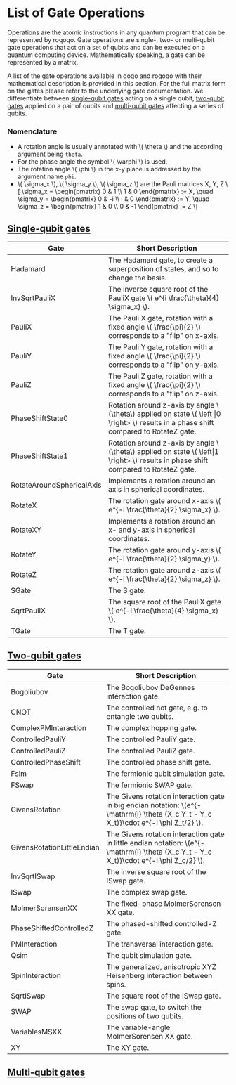 # List of Gate Operations

Operations are the atomic instructions in any quantum program that can be represented by roqoqo. Gate operations are single-, two- or multi-qubit gate operations that act on a set of qubits and can be executed on a quantum computing device. Mathematically speaking, a gate can be represented by a matrix.

A list of the gate operations available in qoqo and roqoqo with their mathematical description is provided in this section. For the full matrix form on the gates please refer to the underlying gate documentation. We differentiate between [single-qubit gates](single_qubit_gates.md) acting on a single qubit, [two-qubit gates](two_qubit_gates.md) applied on a pair of qubits and [multi-qubit gates](multi_qubit_gates.md) affecting a series of qubits.

### Nomenclature

* A rotation angle is usually annotated with \\( \theta \\) and the according argument being `theta`.
* For the phase angle the symbol \\( \varphi \\) is used.
* The rotation angle  \\( \phi \\)  in the x-y plane is addressed by the argument name `phi`.
* \\( \sigma_x \\), \\( \sigma_y \\), \\( \sigma_z \\) are the Pauli matrices X, Y, Z
\\[
    \sigma_x = \begin{pmatrix} 0 & 1 \\\\ 1 & 0 \end{pmatrix} := X, \quad \sigma_y = \begin{pmatrix} 0 & -i \\\\ i & 0 \end{pmatrix} := Y,  \quad \sigma_z = \begin{pmatrix} 1 & 0 \\\\ 0 & -1 \end{pmatrix} := Z
\\]

## [Single-qubit gates](single_qubit_gates.md)

| Gate | Short Description |
|---------|---------|
| Hadamard     | The Hadamard gate, to create a superposition of states, and so to change the basis.  |
| InvSqrtPauliX     | The inverse square root of the PauliX gate \\( e^{i \frac{\theta}{4} \sigma_x} \\).  |
| PauliX     | The Pauli X gate, rotation with a fixed angle \\( \frac{\pi}{2} \\) corresponds to a "flip" on x-axis.  |
| PauliY     | The Pauli Y gate, rotation with a fixed angle \\( \frac{\pi}{2} \\) corresponds to a "flip" on y-axis.  |
| PauliZ     | The Pauli Z gate, rotation with a fixed angle \\( \frac{\pi}{2} \\) corresponds to a "flip" on z-axis.  |
| PhaseShiftState0     | Rotation around z-axis by angle \\(\theta\\) applied on state \\( \left \|0 \right> \\) results in a phase shift compared to RotateZ gate. |
| PhaseShiftState1     | Rotation around z-axis by angle \\(\theta\\) applied on state \\( \left\|1 \right> \\) results in phase shift compared to RotateZ gate. |
| RotateAroundSphericalAxis     | Implements a rotation around an axis in spherical coordinates.  |
| RotateX     | The rotation gate around x-axis \\( e^{-i \frac{\theta}{2} \sigma_x} \\).  |
| RotateXY     | Implements a rotation around an x- and y-axis in spherical coordinates.  |
| RotateY     | The rotation gate around y-axis \\( e^{-i \frac{\theta}{2} \sigma_y} \\).  |
| RotateZ     | The rotation gate around z-axis \\( e^{-i \frac{\theta}{2} \sigma_z} \\).  |
| SGate     | The S gate.  |
| SqrtPauliX     | The square root of the PauliX gate \\( e^{-i \frac{\theta}{4} \sigma_x} \\).  |
| TGate     | The T gate.  |


## [Two-qubit gates](two_qubit_gates.md)

| Gate | Short Description |
|---------|---------|
| Bogoliubov    |  The Bogoliubov DeGennes interaction gate. |
| CNOT    |  The controlled not gate, e.g. to entangle two qubits. |
| ComplexPMInteraction    |  The complex hopping gate. |
| ControlledPauliY    |  The controlled PauliY gate. |
| ControlledPauliZ    |  The controlled PauliZ gate. |
| ControlledPhaseShift    |  The controlled phase shift gate. |
| Fsim   |  The fermionic qubit simulation gate. |
| FSwap   |  The fermionic SWAP gate. |
| GivensRotation   |  The Givens rotation interaction gate in big endian notation: \\(e^{-\mathrm{i} \theta (X_c Y_t - Y_c X_t)}\cdot e^{-i \phi Z_t/2} \\). |
| GivensRotationLittleEndian   |  The Givens rotation interaction gate in little endian notation: \\(e^{-\mathrm{i} \theta (X_c Y_t - Y_c X_t)}\cdot e^{-i \phi Z_c/2} \\). |
| InvSqrtISwap    |  The inverse square root of the ISwap gate. |
| ISwap    |  The complex swap gate. |
| MolmerSorensenXX    |  The fixed-phase MolmerSorensen XX gate. |
| PhaseShiftedControlledZ    |  The phased-shifted controlled-Z gate. |
| PMInteraction    |  The transversal interaction gate. |
| Qsim    |  The qubit simulation gate. |
| SpinInteraction    |  The generalized, anisotropic XYZ Heisenberg interaction between spins. |
| SqrtISwap    |  The square root of the ISwap gate. |
| SWAP    |  The swap gate, to switch the positions of two qubits. |
| VariablesMSXX    |  The variable-angle MolmerSorensen XX gate. |
| XY    |  The XY gate. |


## [Multi-qubit gates](multi_qubit_gates.md)

